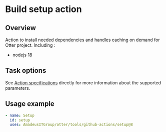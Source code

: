 # Build setup action

## Overview

Action to install needed dependencies and handles caching on demand for Otter project.
Including :

* nodejs 18

## Task options

See [Action specifications](tools/github-actions/setup/action.yml) directly for more information about the supported parameters.

## Usage example

```yaml
- name: Setup
  id: setup
  uses: AmadeusITGroup/otter/tools/github-actions/setup@8
```
